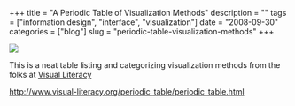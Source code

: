 +++
title = "A Periodic Table of Visualization Methods"
description = ""
tags = ["information design", "interface", "visualization"]
date = "2008-09-30"
categories = ["blog"]
slug = "periodic-table-visualization-methods"
+++



  <div class="notebook-screenshot"><a href="http://www.visual-literacy.org/periodic_table/periodic_table.html"><img src="http://media.konigi.com/bluga/wt48e2452845a2d.jpg"/></a></div><p>This is a neat table listing and categorizing visualization methods from the folks at <a href="http://www.visual-literacy.org/periodic_table/periodic_table.html">Visual Literacy</a></p>
    
  <a href="http://www.visual-literacy.org/periodic_table/periodic_table.html">http://www.visual-literacy.org/periodic_table/periodic_table.html</a>
